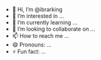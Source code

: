 - 👋 Hi, I’m @ibrarking
- 👀 I’m interested in ...
- 🌱 I’m currently learning ...
- 💞️ I’m looking to collaborate on ...
- 📫 How to reach me ...
- 😄 Pronouns: ...
- ⚡ Fun fact: ...

<!---
ibrarking/ibrarking is a ✨ special ✨ repository because its `README.md` (this file) appears on your GitHub profile.
You can click the Preview link to take a look at your changes.
--->
